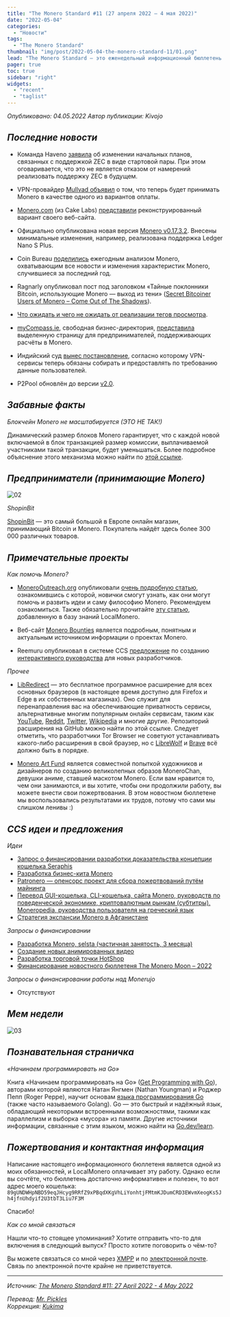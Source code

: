 ```yaml
---
title: "The Monero Standard #11 (27 апреля 2022 — 4 мая 2022)"
date: "2022-05-04"
categories:
  - "Новости"
tags:
  - "The Monero Standard"
thumbnail: "img/post/2022-05-04-the-monero-standard-11/01.png"  
lead: "The Monero Standard — это еженедельный информационный бюллетень от p2p торговой платформы LocalMonero обо всём, что касается Monero."
pager: true
toc: true
sidebar: "right"
widgets:
  - "recent"
  - "taglist"
---
```


_Опубликовано: 04.05.2022_
_Автор публикации: Kivojo_

## _Последние новости_

- Команда Haveno [заявила](https://haveno.exchange/2022/04/29/haveno-zcash.html) об изменении начальных планов, связанных с поддержкой ZEC в виде стартовой пары. При этом оговаривается, что это не является отказом от намерений реализовать поддержку ZEC в будущем.

- VPN-провайдер [Mullvad объявил](https://mullvad.net/) о том, что теперь будет принимать Monero в качестве одного из вариантов оплаты.

- [Monero.com](https://monero.com/) (из Cake Labs) [представили](https://nitter.snopyta.org/MoneroCom/status/1518601396282613761) реконструированный вариант своего веб-сайта.

- Официально опубликована новая версия [Monero v0.17.3.2](https://www.getmonero.org/2022/04/29/monero-0.17.3.2-released.html). Внесены минимальные изменения, например, реализована поддержка Ledger Nano S Plus.

- Coin Bureau [поделились](https://yewtu.be/watch?v=7-aTYyEVlNk) ежегодным анализом Monero, охватывающим все новости и изменения характеристик Monero, случившиеся за последний год.

- Ragnarly опубликовал пост под заголовком «Тайные поклонники Bitcoin, использующие Monero — выход из тени» ([Secret Bitcoiner Users of Monero – Come Out of The Shadows](https://libredd.it/udndu4/)).

- [Что ожидать и чего не ожидать от реализации тегов просмотра](https://libredd.it/udndu4/).

- [myCompass.ie](https://mycompass.ie/), свободная бизнес-директория, [представила](https://t.me/s/mycompassie/355) выделенную страницу для предпринимателей, поддерживающих расчёты в Monero.

- Индийский суд [вынес постановление](https://www.cnet.com/news/privacy/india-orders-vpn-companies-to-collect-and-hand-over-user-data), согласно которому VPN-сервисы теперь обязаны собирать и предоставлять по требованию данные пользователей.

- P2Pool обновлён до версии [v2.0](https://github.com/SChernykh/p2pool/releases/tag/v2.0).

## _Забавные факты_

*Блокчейн Monero не масштабируется (ЭТО НЕ ТАК!)*

Динамический размер блоков Monero гарантирует, что с каждой новой включаемой в блок транзакцией размер комиссии, выплачиваемой участниками такой транзакции, будет уменьшаться. Более подробное объяснение этого механизма можно найти по [этой ссылке](https://nitter.net/sethforprivacy/status/1518682712420368384?s=20&t=BJL8jpunn9DKfMOovycidg).

## _Предприниматели (принимающие Monero)_

![02](/img/post/2022-05-04-the-monero-standard-11/02.png)

*ShopinBit*

[ShopinBit](https://shopinbit.com/) — это самый большой в Европе онлайн магазин, принимающий Bitcoin и Monero. Покупатель найдёт здесь более 300 000 различных товаров.

## _Примечательные проекты_

*Как помочь Monero?*

* [MoneroOutreach.org](https://monerooutreach.org/) опубликовали [очень подробную статью](https://www.monerooutreach.org/stories/getting-started-helping-monero.php), ознакомившись с которой, новички смогут узнать, как они могут помочь и развить идеи и саму философию Monero. Рекомендуем ознакомиться. Также обязательно прочитайте [эту статью](https://localmonero.co/nojs/knowledge/contributing-to-monero), добавленную в базу знаний LocalMonero.

* Веб-сайт [Monero Bounties](https://bounties.monero.social/) является подробным, понятным и актуальным источником информации о проектах Monero.

* Reemuru опубликовал в системе CCS [предложение](https://repo.getmonero.org/monero-project/ccs-proposals/-/merge_requests/316) по созданию [интерактивного руководства](https://xmr-dev-guides.hiahatf.org/) для новых разработчиков.

*Прочее*

* [LibRedirect](https://libredirect.github.io/) — это бесплатное программное расширение для всех основных браузеров (в настоящее время доступно для Firefox и Edge в их собственных магазинах). Оно служит для перенаправления вас на обеспечивающие приватность сервисы, альтернативные многим популярным онлайн сервисам, таким как [YouTube](https://yewtu.be/), [Reddit](https://libredd.it/), [Twitter](https://nitter.net/), [Wikipedia](https://wikiless.org/) и многие другие. Репозиторий расширения на GitHub можно найти по этой ссылке. Следует отметить, что разработчики Tor Browser не советуют устанавливать какого-либо расширения в свой браузер, но с [LibreWolf](https://librewolf.net/) и [Brave](https://brave.com/) всё должно быть в порядке.

* [Monero Art Fund](https://monerochan.art/) является совместной попыткой художников и дизайнеров по созданию великолепных образов MoneroChan, девушки аниме, ставшей маскотом Monero. Если вам нравится то, чем они занимаются, и вы хотите, чтобы они продолжили работу, вы можете внести свои пожертвования. В этом новостном бюллетене мы воспользовались результатами их трудов, потому что сами мы слишком ленивы :)

## _CCS идеи и предложения_

*Идеи*

- [Запрос о финансировании разработки доказательства концепции кошелька Seraphis](https://repo.getmonero.org/monero-project/ccs-proposals/-/merge_requests/314)
- [Разработка бизнес-кита Monero](https://repo.getmonero.org/monero-project/ccs-proposals/-/merge_requests/311)
- [Patronero — опенсорс проект для сбора пожертвований путём майнинга](https://repo.getmonero.org/monero-project/ccs-proposals/-/merge_requests/310)
- [Перевод GUI-кошелька, CLI-кошелька, сайта Monero, руководств по поведенческой экономике, криптовалютным рынкам (субтитры), Moneropedia, руководства пользователя на греческий язык](https://repo.getmonero.org/monero-project/ccs-proposals/-/merge_requests/296)
- [Стратегия экспансии Monero в Афганистане](https://repo.getmonero.org/monero-project/ccs-proposals/-/merge_requests/282)

*Запросы о финансировании*

- [Разработка Monero, selsta (частичная занятость, 3 месяца)](https://repo.getmonero.org/monero-project/ccs-proposals/-/merge_requests/312)
- [Создание новых анимированных видео](https://ccs.getmonero.org/proposals/savandra-videos-for-monero.html)
- [Разработка торговой точки HotShop](https://repo.getmonero.org/monero-project/ccs-proposals/-/merge_requests/307)
- [Финансирование новостного бюллетеня The Monero Moon – 2022](https://ccs.getmonero.org/proposals/The-Monero-Moon-CCS-Proposal-March2022-John-Foss.html)

*Запросы о финансировании работы над Monerujo*

* Отсутствуют

## *Мем недели*

![03](/img/post/2022-05-04-the-monero-standard-11/03.png)

## _Познавательная страничка_

*«Начинаем программировать на Go»*

Книга «Начинаем программировать на Go» ([Get Programming with Go](https://www.manning.com/books/get-programming-with-go)), авторами которой являются Натан Янгмен (Nathan Youngman) и Роджер Пепп (Roger Peppe), научит основам [языка программирования Go](https://en.wikipedia.org/wiki/Go_(programming_language)) (также часто называемого Golang). Go — это быстрый и надёжный язык, обладающий некоторыми встроенными возможностями, такими как параллелизм и выборка «мусора» из памяти. Другие источники информации, связанные с этим языком, можно найти на [Go.dev/learn](https://go.dev/learn).

## _Пожертвования и контактная информация_

Написание настоящего информационного бюллетеня является одной из моих обязанностей, и LocalMonero оплачивает эту работу. Однако если вы сочтёте, что бюллетень достаточно информативен и полезен, то вот адрес моего кошелька:  
`89gUNDWHpNBD59eqJHcyg9RRfZ9xPBqdXKgVhLiYonhtjFMtmKJDumCRD3EWvmXeogKs5Jh4jfnUhdyif2U3tbT3Liu7F3M`

Спасибо!

*Как со мной связаться*

Нашли что-то стоящее упоминания? Хотите отправить что-то для включения в следующий выпуск? Просто хотите поговорить о чём-то?

Вы можете связаться со мной через [XMPP](xmpp:hatchbacks@disroot.org) и по [электронной почте](hatchbacks@disroot.org). Связь по электронной почте крайне не приветствуется.

---

_Источник: [The Monero Standard #11: 27 April 2022 - 4 May 2022](https://localmonero.co/the-monero-standard/weekly/11)_

_Перевод: [Mr. Pickles](https://t.me/v1docq47)_  
_Коррекция: [Kukima](https://t.me/Kukima)_
